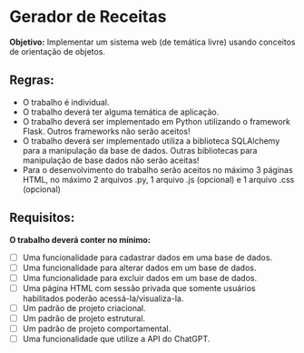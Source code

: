 # Gerador de Receitas

**Objetivo:** Implementar um sistema web (de temática livre) usando conceitos de orientação de objetos.

## Regras:
- O trabalho é individual. 
- O trabalho deverá ter alguma temática de aplicação. 
- O trabalho deverá ser implementado em Python utilizando o framework Flask. Outros frameworks não serão aceitos! 
- O trabalho deverá ser implementado utiliza a biblioteca SQLAlchemy para a manipulação da base de dados. Outras bibliotecas para manipulação de base dados não serão aceitas! 
- Para o desenvolvimento do trabalho serão aceitos no máximo 3 páginas HTML, no máximo 2 arquivos .py, 1 arquivo .js (opcional) e 1 arquivo .css (opcional)

## Requisitos: 
**O trabalho deverá conter no mínimo:** 

 - [ ] Uma funcionalidade para cadastrar dados em uma base de dados.
 - [ ] Uma funcionalidade para alterar dados em um base de dados.
 - [ ] Uma funcionalidade para excluir dados em um base de dados.
 - [ ] Uma página HTML com sessão privada que somente usuários habilitados poderão acessá-la/visualiza-la.
 - [ ] Um padrão de projeto criacional.
 - [ ] Um padrão de projeto estrutural.
 - [ ] Um padrão de projeto comportamental.
 - [ ] Uma funcionalidade que utilize a API do ChatGPT.